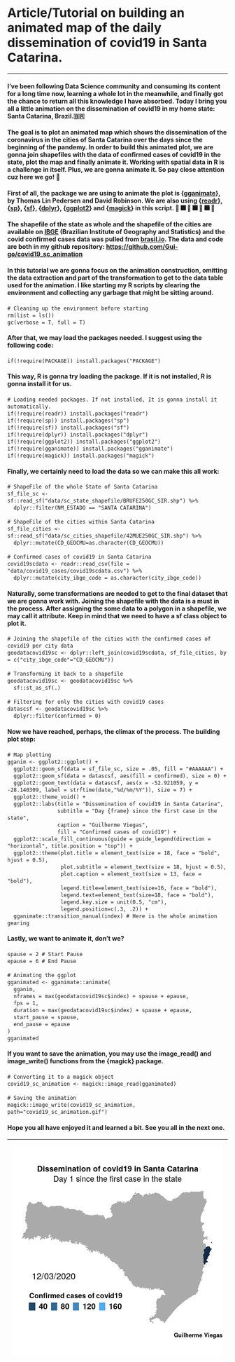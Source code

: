 # **Article/Tutorial on building an animated map of the daily dissemination of covid19 in Santa Catarina.**

***

#### I’ve been following Data Science community and consuming its content for a long time now, learning a whole lot in the meanwhile, and finally got the chance to return all this knowledge I have absorbed. Today I bring you all a little animation on the dissemination of covid19 in my home state: Santa Catarina, Brazil.:brazil:

#### The goal is to plot an animated map which shows the dissemination of the coronavirus in the cities of Santa Catarina over the days since the beginning of the pandemy. In order to build this animated plot, we are gonna join shapefiles with the data of confirmed cases of covid19 in the state, plot the map and finally animate it. Working with spatial data in R is a challenge in itself. Plus, we are gonna animate it. So pay close attention cuz here we go!  :checkered_flag:

#### First of all, the package we are using to animate the plot is {[gganimate](https://cran.r-project.org/web/packages/gganimate/index.html)}, by Thomas Lin Pedersen and David Robinson. We are also using {[readr](https://cran.r-project.org/web/packages/readr/index.html)}, {[sp](https://cran.r-project.org/web/packages/sp/index.html)}, {[sf](https://cran.r-project.org/web/packages/sf/index.html)}, {[dplyr](https://cran.r-project.org/web/packages/dplyr/index.html)}, {[ggplot2](https://cran.r-project.org/web/packages/ggplot2/index.html)} and {[magick](https://cran.r-project.org/web/packages/magick/index.html)} in this script. :sparkler: :fireworks: :sparkler: :fireworks: :sparkler: :fireworks: :sparkler:

#### The shapefile of the state as whole and the shapefile of the cities are available on [IBGE](https://www.ibge.gov.br/) (Brazilian Institute of Geography and Statistics) and the covid confirmed cases data was pulled from [brasil.io](https://brasil.io/home/). The data and code are both in my github repository: <https://github.com/Gui-go/covid19_sc_animation>

#### In this tutorial we are gonna focus on the animation construction, omitting the data extraction and part of the transformation to get to the data table used for the animation. I like starting my R scripts by clearing the environment and collecting any garbage that might be sitting around.
```
# Cleaning up the environment before starting
rm(list = ls())
gc(verbose = T, full = T)
```
#### After that, we may load the packages needed. I suggest using the following code:
```
if(!require(PACKAGE)) install.packages("PACKAGE")
```
#### This way, R is gonna try loading the package. If it is not installed, R is gonna install it for us.
```
# Loading needed packages. If not installed, It is gonna install it automatically.
if(!require(readr)) install.packages("readr")
if(!require(sp)) install.packages("sp")
if(!require(sf)) install.packages("sf")
if(!require(dplyr)) install.packages("dplyr")
if(!require(ggplot2)) install.packages("ggplot2")
if(!require(gganimate)) install.packages("gganimate")
if(!require(magick)) install.packages("magick")
```
#### Finally, we certainly need to load the data so we can make this all work:
```
# ShapeFile of the whole State of Santa Catarina
sf_file_sc <- sf::read_sf("data/sc_state_shapefile/BRUFE250GC_SIR.shp") %>%
  dplyr::filter(NM_ESTADO == "SANTA CATARINA")

# ShapeFile of the cities within Santa Catarina
sf_file_cities <- sf::read_sf("data/sc_cities_shapefile/42MUE250GC_SIR.shp") %>%
  dplyr::mutate(CD_GEOCMU=as.character(CD_GEOCMU))

# Confirmed cases of covid19 in Santa Catarina
covid19scdata <- readr::read_csv(file = "data/covid19_cases/covid19scdata.csv") %>% 
  dplyr::mutate(city_ibge_code = as.character(city_ibge_code))
```
#### Naturally, some transformations are needed to get to the final dataset that we are gonna work with. Joining the shapefile with the data is a must in the process. After assigning the some data to a polygon in a shapefile, we may call it attribute. Keep in mind that we need to have a sf class object to plot it.
```
# Joining the shapefile of the cities with the confirmed cases of covid19 per city data
geodatacovid19sc <- dplyr::left_join(covid19scdata, sf_file_cities, by = c("city_ibge_code"="CD_GEOCMU"))

# Transforming it back to a shapefile
geodatacovid19sc <- geodatacovid19sc %>% 
  sf::st_as_sf(.)

# Filtering for only the cities with covid19 cases
datascsf <- geodatacovid19sc %>% 
  dplyr::filter(confirmed > 0)
```
#### Now we have reached, perhaps, the climax of the process. The building plot step:
```
# Map plotting
gganim <- ggplot2::ggplot() +
  ggplot2::geom_sf(data = sf_file_sc, size = .05, fill = "#AAAAAA") +
  ggplot2::geom_sf(data = datascsf, aes(fill = confirmed), size = 0) +
  ggplot2::geom_text(data = datascsf, aes(x = -52.921059, y = -28.140309, label = strftime(date,"%d/%m/%Y")), size = 7) +
  ggplot2::theme_void() +
  ggplot2::labs(title = "Dissemination of covid19 in Santa Catarina",
                subtitle = "Day {frame} since the first case in the state",
                caption = "Guilherme Viegas",
                fill = "Confirmed cases of covid19") +
  ggplot2::scale_fill_continuous(guide = guide_legend(direction = "horizontal", title.position = "top")) +
  ggplot2::theme(plot.title = element_text(size = 18, face = "bold", hjust = 0.5),
                 plot.subtitle = element_text(size = 18, hjust = 0.5),
                 plot.caption = element_text(size = 13, face = "bold"),
                 legend.title=element_text(size=16, face = "bold"),
                 legend.text=element_text(size=18, face = "bold"),
                 legend.key.size = unit(0.5, "cm"),
                 legend.position=c(.3, .2)) +
  gganimate::transition_manual(index) # Here is the whole animation gearing
```
#### Lastly, we want to animate it, don’t we?
```
spause = 2 # Start Pause
epause = 6 # End Pause

# Animating the ggplot
gganimated <- gganimate::animate(
  gganim, 
  nframes = max(geodatacovid19sc$index) + spause + epause, 
  fps = 1, 
  duration = max(geodatacovid19sc$index) + spause + epause, 
  start_pause = spause, 
  end_pause = epause
)
gganimated
```
#### If you want to save the animation, you may use the image_read() and image_write() functions from the {magick} package.
```
# Converting it to a magick object
covid19_sc_animation <- magick::image_read(gganimated)

# Saving the animation
magick::image_write(covid19_sc_animation, path="covid19_sc_animation.gif")
```

#### Hope you all have enjoyed it and learned a bit. See you all in the next one.

---

<div align="center">
<img src="covid19_sc_animation.gif" >
</div>